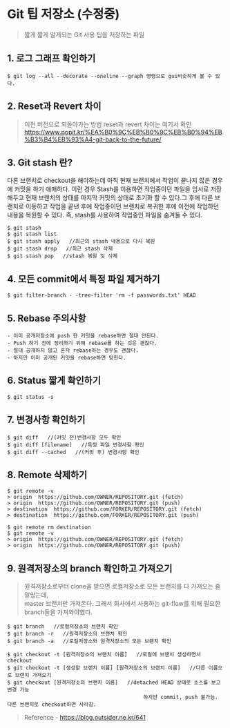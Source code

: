 # Git 팁 저장소 (수정중)
>짧게 짧게 알게되는 Git 사용 팁을 저장하는 파일

## 1. 로그 그래프 확인하기
    $ git log --all --decorate --oneline --graph 명령으로 gui비슷하게 볼 수 있다.

## 2. Reset과 Revert 차이
>이전 버전으로 되돌아가는 방법 reset과 revert 차이는 여기서 확인  
https://www.popit.kr/%EA%B0%9C%EB%B0%9C%EB%B0%94%EB%B3%B4%EB%93%A4-git-back-to-the-future/

## 3. Git stash 란?
다른 브랜치로 checkout을 해야하는데 아직 현재 브랜치에서 작업이 끝나지 않은 경우에 커밋을 하기 애매하다. 이런 경우 Stash를 이용하면 작업중이던 파일을 임시로 저장해두고 현재 브랜치의 상태를 마지막 커밋의 상태로 초기화 할 수 있다.그 후에 다른 브랜치로 이동하고 작업을 끝낸 후에 작업중이던 브랜치로 복귀한 후에 이전에 작업하던 내용을 복원할 수 있다. 즉, stash를 사용하여 작업중인 파일을 숨겨둘 수 있다.

    $ git stash
    $ git stash list
    $ git stash apply   //최근의 stash 내용으로 다시 복원
    $ git stash drop   //최근 stash 삭제
    $ git stash pop   //stash 복원 및 삭제

## 4. 모든 commit에서 특정 파일 제거하기
    $ git filter-branch - -tree-filter 'rm -f passwords.txt' HEAD

## 5. Rebase 주의사항
    - 이미 공개저장소에 push 한 커밋을 rebase하면 절대 안된다.
    - Push 하기 전에 정리하기 위해 rebase를 하는 것은 괜찮다.
    - 절대 공개하지 않고 혼자 rebase하는 경우도 괜찮다.
    - 하지만 이미 공개된 커밋을 rebase하면 망한다.

## 6. Status 짧게 확인하기
    $ git status -s

## 7. 변경사항 확인하기
    $ git diff   //(커밋 전)변경사항 모두 확인
    $ git diff [filename]   //특정 파일 변경사항 확인
    $ git diff --cached   //(커밋 후) 변경사항 확인

## 8. Remote 삭제하기
    $ git remote -v
    > origin  https://github.com/OWNER/REPOSITORY.git (fetch)
    > origin  https://github.com/OWNER/REPOSITORY.git (push)
    > destination  https://github.com/FORKER/REPOSITORY.git (fetch)
    > destination  https://github.com/FORKER/REPOSITORY.git (push)

    $ git remote rm destination
    $ git remote -v
    > origin  https://github.com/OWNER/REPOSITORY.git (fetch)
    > origin  https://github.com/OWNER/REPOSITORY.git (push)

## 9. 원격저장소의 branch 확인하고 가져오기
>원격저장소로부터 clone을 받으면 로컬저장소로 모든 브랜치를 다 가져오는 줄 알았는데,  
master 브랜치만 가져온다. 그래서 회사에서 사용하는 git-flow를 위해 필요한 branch들을 가져와야했다.  

    $ git branch   //로컬저장소의 브랜치 확인
    $ git branch -r   //원격저장소의 브랜치 확인
    $ git branch -a   //로컬저장소와 원격저장소의 모든 브랜치 확인
    
    $ git checkout -t [원격저장소의 브랜치 이름]   //로컬에 브랜치 생성하면서 checkout
    $ git checkout -t [생성할 브랜치 이름] [원격저장소의 브랜치 이름]   //다른 이름으로 브랜치 가져오기
    $ git checkout [원격저장소의 브랜치 이름]   //detached HEAD 상태로 소스를 보고 변경 가능
                                                하지만 commit, push 불가능. 다른 브랜치로 checkout하면 사라짐.
    
>Reference - https://blog.outsider.ne.kr/641   
